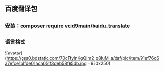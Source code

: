## 百度翻译包
## 
### 安装：composer require void9main/baidu_translate
## 
### 语言格式
![avatar](https://gss0.bdstatic.com/70cFfyinKgQIm2_p8IuM_a/daf/pic/item/91ef76c6a7efce1b1fde01aca051f3deb58f65db.jpg =950x250)